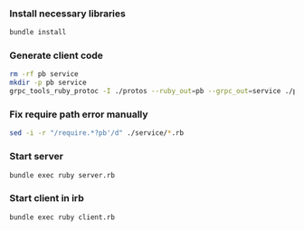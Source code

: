 ### Install necessary libraries

```bash
bundle install
```

### Generate client code

```bash
rm -rf pb service
mkdir -p pb service
grpc_tools_ruby_protoc -I ./protos --ruby_out=pb --grpc_out=service ./protos/record.proto
```

### Fix require path error manually

```bash
sed -i -r "/require.*?pb'/d" ./service/*.rb
```

### Start server

```bash
bundle exec ruby server.rb
```

### Start client in irb

```bash
bundle exec ruby client.rb
```
